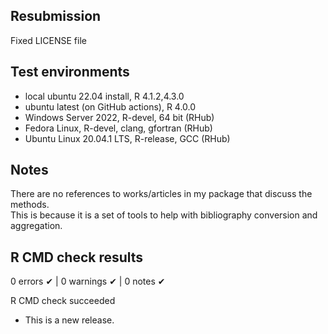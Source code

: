 ## Resubmission 
Fixed LICENSE file

## Test environments
* local ubuntu 22.04 install, R 4.1.2,4.3.0
* ubuntu latest (on GitHub actions), R 4.0.0
* Windows Server 2022, R-devel, 64 bit (RHub)
* Fedora Linux, R-devel, clang, gfortran (RHub)
* Ubuntu Linux 20.04.1 LTS, R-release, GCC (RHub)

## Notes
There are no references to works/articles in my package that discuss the methods.  
This is because it is a set of tools to help with bibliography conversion and aggregation.


## R CMD check results

0 errors ✔ | 0 warnings ✔ | 0 notes ✔

R CMD check succeeded

* This is a new release.
